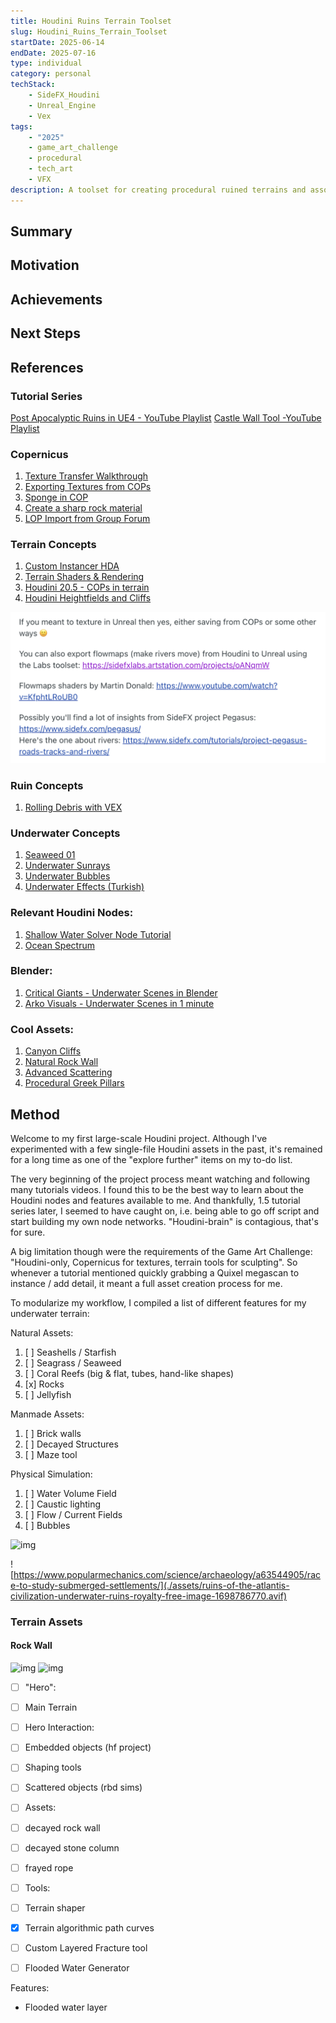 ```yaml
---
title: Houdini Ruins Terrain Toolset
slug: Houdini_Ruins_Terrain_Toolset
startDate: 2025-06-14
endDate: 2025-07-16
type: individual
category: personal
techStack:
    - SideFX_Houdini
    - Unreal_Engine
    - Vex
tags:
    - "2025"
    - game_art_challenge
    - procedural
    - tech_art
    - VFX
description: A toolset for creating procedural ruined terrains and associated assets in Houdini.
---
```


## Summary

## Motivation

## Achievements

## Next Steps

## References

### Tutorial Series

[Post Apocalyptic Ruins in UE4 - YouTube Playlist](https://www.youtube.com/playlist?list=PLXNFA1EysfYkqx3R-WyQHYEYR3c1odJPX)
[Castle Wall Tool -YouTube Playlist](https://www.youtube.com/playlist?list=PLNbgmFvU__fiPhyUWHHzZ2Nv5ieM_bOdB)

### Copernicus

1. [Texture Transfer Walkthrough](https://www.youtube.com/watch?v=5N846UXGbrA)
2. [Exporting Textures from COPs](https://www.youtube.com/watch?v=iGkl5VV3m8M)
3. [Sponge in COP](https://www.youtube.com/watch?v=LzNcoG1e9oc)
4. [Create a sharp rock material](https://www.sidefx.com/tutorials/houdini-205-copernicus-creating-a-sharp-rock-material/)
5. [LOP Import from Group Forum](https://www.sidefx.com/forum/topic/71692/)

### Terrain Concepts

1. [Custom Instancer HDA](https://youtu.be/Qj54ifydULo?si=da8bCOvnipuHcsuf&t=900)
2. [Terrain Shaders & Rendering](https://www.youtube.com/watch?v=Kg7WOZqzAME)
3. [Houdini 20.5 - COPs in terrain](https://www.youtube.com/watch?v=9xZFu2XJTBA)
4. [Houdini Heightfields and Cliffs](https://www.youtube.com/watch?v=fF01Lyg_G48)

![img](./assets/Screenshot%202025-06-26%20at%203.21.15%20PM.png)

### Ruin Concepts

1. [Rolling Debris with VEX](https://vimeo.com/277642002)

### Underwater Concepts

1. [Seaweed 01](https://www.youtube.com/watch?v=T2Xmff4WqPc)
2. [Underwater Sunrays](https://www.youtube.com/watch?v=FXzQA9r4r98)
3. [Underwater Bubbles](https://www.youtube.com/watch?v=aom7ZYMAxV4)
4. [Underwater Effects (Turkish)](https://www.youtube.com/watch?v=KIJg0R0gOe0&)

### Relevant Houdini Nodes:

1. [Shallow Water Solver Node Tutorial](https://www.youtube.com/watch?v=-bcxSBuA7vk)
2. [Ocean Spectrum](https://www.youtube.com/watch?v=R-QzOTRUPng)

### Blender:

1. [Critical Giants - Underwater Scenes in Blender](https://www.youtube.com/watch?v=I2B-x3J0W4I)
2. [Arko Visuals - Underwater Scenes in 1 minute](https://www.youtube.com/watch?v=xvgOTeJXKII)

### Cool Assets:

1. [Canyon Cliffs](https://www.youtube.com/watch?v=AGJ4pRFfbBo)
2. [Natural Rock Wall](https://www.youtube.com/watch?v=q-9cVBVMv2E)
3. [Advanced Scattering](https://www.youtube.com/watch?v=N7CDHwgWKVo)
4. [Procedural Greek Pillars](https://www.youtube.com/watch?v=XAIzUKZoe5Q)

## Method

Welcome to my first large-scale Houdini project. Although I've experimented with a few single-file Houdini assets in the past, it's remained for a long time as one of the "explore further" items on my to-do list.

The very beginning of the project process meant watching and following many tutorials videos. I found this to be the best way to learn about the Houdini nodes and features available to me. And thankfully, 1.5 tutorial series later, I seemed to have caught on, i.e. being able to go off script and start building my own node networks. "Houdini-brain" is contagious, that's for sure.

A big limitation though were the requirements of the Game Art Challenge: "Houdini-only, Copernicus for textures, terrain tools for sculpting". So whenever a tutorial mentioned quickly grabbing a Quixel megascan to instance / add detail, it meant a full asset creation process for me.

To modularize my workflow, I compiled a list of different features for my underwater terrain:

Natural Assets:

1. [ ] Seashells / Starfish
2. [ ] Seagrass / Seaweed
3. [ ] Coral Reefs (big & flat, tubes, hand-like shapes)
4. [x] Rocks
5. [ ] Jellyfish

Manmade Assets:

1. [ ] Brick walls
2. [ ] Decayed Structures
3. [ ] Maze tool

Physical Simulation:

1. [ ] Water Volume Field
2. [ ] Caustic lighting
3. [ ] Flow / Current Fields
4. [ ] Bubbles

![img](./assets/underwater-statues-head-of-caesarion-alexandria-egypt-atlantis-1024x768.avif)

![https://www.popularmechanics.com/science/archaeology/a63544905/race-to-study-submerged-settlements/](./assets/ruins-of-the-atlantis-civilization-underwater-ruins-royalty-free-image-1698786770.avif)

### Terrain Assets

#### Rock Wall

![img](./assets/Screenshot%202025-07-03%20at%206.29.01%20PM.png)
![img](./assets/Screenshot%202025-07-03%20at%207.40.29%20PM.png)

- [ ] "Hero":
- [ ] Main Terrain

- [ ] Hero Interaction:
- [ ] Embedded objects (hf project)
- [ ] Shaping tools
- [ ] Scattered objects (rbd sims)

- [ ] Assets:
- [ ] decayed rock wall
- [ ] decayed stone column
- [ ] frayed rope

- [ ] Tools:
- [ ] Terrain shaper
- [x] Terrain algorithmic path curves
- [ ] Custom Layered Fracture tool
- [ ] Flooded Water Generator

Features:

- Flooded water layer
